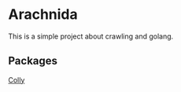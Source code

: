 # Arachnida
This is a simple project about crawling and golang.

## Packages
[Colly](http://go-colly.org/docs/examples/reddit/)
